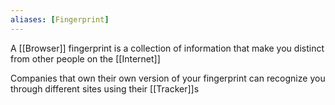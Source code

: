 ```yaml
---
aliases: [Fingerprint]
---
```


A [[Browser]] fingerprint is a collection of information that make you distinct from other people on the [[Internet]]

Companies that own their own version of your fingerprint can recognize you through different sites using their [[Tracker]]s
